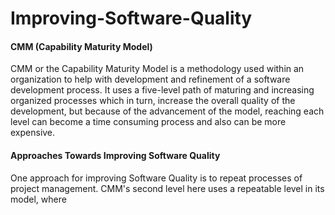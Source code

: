# Improving-Software-Quality

#### CMM (Capability Maturity Model)
CMM or the Capability Maturity Model is a methodology used within an organization to help with development and refinement of a software development process. It uses a five-level path of maturing and increasing organized processes which in turn, increase the overall quality of the development, but because of the advancement of the model, reaching each level can become a time consuming process and also can be more expensive.

#### Approaches Towards Improving Software Quality
One approach for improving Software Quality is to repeat processes of project management. CMM's second level here uses a repeatable level in its model, where 
